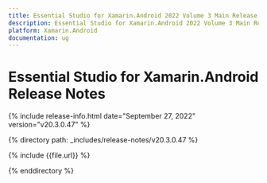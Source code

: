 ```yaml
---
title: Essential Studio for Xamarin.Android 2022 Volume 3 Main Release Release Notes  
description: Essential Studio for Xamarin.Android 2022 Volume 3 Main Release Release Notes  
platform: Xamarin.Android
documentation: ug
---
```


# Essential Studio for Xamarin.Android  Release Notes  

{% include release-info.html date="September 27, 2022"  version="v20.3.0.47" %} 

{% directory path: _includes/release-notes/v20.3.0.47 %}

{% include {{file.url}} %}

{% enddirectory %}